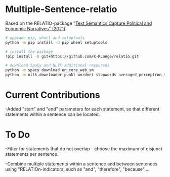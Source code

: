 # Multiple-Sentence-relatio
Based on the RELATIO-package "[Text Semantics Capture Political and Economic Narratives" (2021)](https://arxiv.org/abs/2108.01720).

```bash
# upgrade pip, wheel and setuptools
python -m pip install -U pip wheel setuptools

# install the package
!pip install -U git+https://github.com/K-RLange/relatio.git

# download SpaCy and NLTK additional resources
python -m spacy download en_core_web_sm
python -m nltk.downloader punkt wordnet stopwords averaged_perceptron_tagger
```

# Current Contributions
-Added "start" and "end" parameters for each statement, so that different statements within a sentence can be located.

# To Do
-Filter for statements that do not overlap - choose the maximum of disjunct statements per sentence.

-Combine multiple statements within a sentence and between sentences using "RELATIOn-indicators, such as "and", "therefore", "because",...
